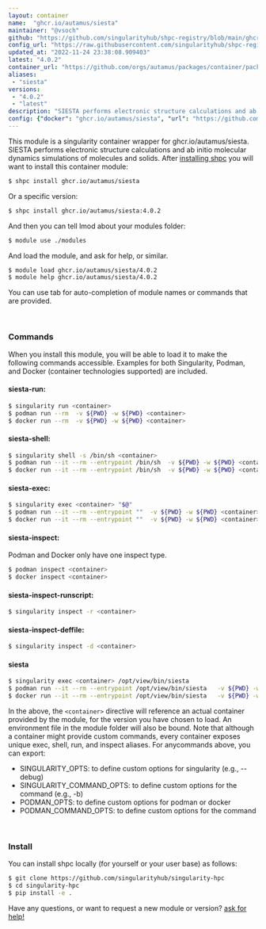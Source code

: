 ```yaml
---
layout: container
name:  "ghcr.io/autamus/siesta"
maintainer: "@vsoch"
github: "https://github.com/singularityhub/shpc-registry/blob/main/ghcr.io/autamus/siesta/container.yaml"
config_url: "https://raw.githubusercontent.com/singularityhub/shpc-registry/main/ghcr.io/autamus/siesta/container.yaml"
updated_at: "2022-11-24 23:38:08.909403"
latest: "4.0.2"
container_url: "https://github.com/orgs/autamus/packages/container/package/siesta"
aliases:
 - "siesta"
versions:
 - "4.0.2"
 - "latest"
description: "SIESTA performs electronic structure calculations and ab initio molecular dynamics simulations of molecules and solids."
config: {"docker": "ghcr.io/autamus/siesta", "url": "https://github.com/orgs/autamus/packages/container/package/siesta", "maintainer": "@vsoch", "description": "SIESTA performs electronic structure calculations and ab initio molecular dynamics simulations of molecules and solids.", "latest": {"4.0.2": "sha256:abab7286e84010408829b2c98afb2a927107905164a619f1f06db6b870457463"}, "tags": {"4.0.2": "sha256:abab7286e84010408829b2c98afb2a927107905164a619f1f06db6b870457463", "latest": "sha256:abab7286e84010408829b2c98afb2a927107905164a619f1f06db6b870457463"}, "aliases": {"siesta": "/opt/view/bin/siesta"}}
---
```


This module is a singularity container wrapper for ghcr.io/autamus/siesta.
SIESTA performs electronic structure calculations and ab initio molecular dynamics simulations of molecules and solids.
After [installing shpc](#install) you will want to install this container module:


```bash
$ shpc install ghcr.io/autamus/siesta
```

Or a specific version:

```bash
$ shpc install ghcr.io/autamus/siesta:4.0.2
```

And then you can tell lmod about your modules folder:

```bash
$ module use ./modules
```

And load the module, and ask for help, or similar.

```bash
$ module load ghcr.io/autamus/siesta/4.0.2
$ module help ghcr.io/autamus/siesta/4.0.2
```

You can use tab for auto-completion of module names or commands that are provided.

<br>

### Commands

When you install this module, you will be able to load it to make the following commands accessible.
Examples for both Singularity, Podman, and Docker (container technologies supported) are included.

#### siesta-run:

```bash
$ singularity run <container>
$ podman run --rm  -v ${PWD} -w ${PWD} <container>
$ docker run --rm  -v ${PWD} -w ${PWD} <container>
```

#### siesta-shell:

```bash
$ singularity shell -s /bin/sh <container>
$ podman run --it --rm --entrypoint /bin/sh  -v ${PWD} -w ${PWD} <container>
$ docker run --it --rm --entrypoint /bin/sh  -v ${PWD} -w ${PWD} <container>
```

#### siesta-exec:

```bash
$ singularity exec <container> "$@"
$ podman run --it --rm --entrypoint ""  -v ${PWD} -w ${PWD} <container> "$@"
$ docker run --it --rm --entrypoint ""  -v ${PWD} -w ${PWD} <container> "$@"
```

#### siesta-inspect:

Podman and Docker only have one inspect type.

```bash
$ podman inspect <container>
$ docker inspect <container>
```

#### siesta-inspect-runscript:

```bash
$ singularity inspect -r <container>
```

#### siesta-inspect-deffile:

```bash
$ singularity inspect -d <container>
```


#### siesta

```bash
$ singularity exec <container> /opt/view/bin/siesta
$ podman run --it --rm --entrypoint /opt/view/bin/siesta   -v ${PWD} -w ${PWD} <container> -c " $@"
$ docker run --it --rm --entrypoint /opt/view/bin/siesta   -v ${PWD} -w ${PWD} <container> -c " $@"
```



In the above, the `<container>` directive will reference an actual container provided
by the module, for the version you have chosen to load. An environment file in the
module folder will also be bound. Note that although a container
might provide custom commands, every container exposes unique exec, shell, run, and
inspect aliases. For anycommands above, you can export:

 - SINGULARITY_OPTS: to define custom options for singularity (e.g., --debug)
 - SINGULARITY_COMMAND_OPTS: to define custom options for the command (e.g., -b)
 - PODMAN_OPTS: to define custom options for podman or docker
 - PODMAN_COMMAND_OPTS: to define custom options for the command

<br>

### Install

You can install shpc locally (for yourself or your user base) as follows:

```bash
$ git clone https://github.com/singularityhub/singularity-hpc
$ cd singularity-hpc
$ pip install -e .
```

Have any questions, or want to request a new module or version? [ask for help!](https://github.com/singularityhub/singularity-hpc/issues)